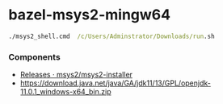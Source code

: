 bazel-msys2-mingw64
===================
```bat
./msys2_shell.cmd  /c/Users/Adminstrator/Downloads/run.sh
```

### Components
- [Releases · msys2/msys2-installer](https://github.com/msys2/msys2-installer/releases)
- https://download.java.net/java/GA/jdk11/13/GPL/openjdk-11.0.1_windows-x64_bin.zip
